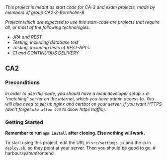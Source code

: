 
*This project is meant as start code for CA-3 and exam projects, made by members of group CA2-2-Bornholm-B*

*Projects which are expected to use this start-code are projects that require all, or most of the following technologies:*
- *JPA and REST*
- *Testing, including database test*
- *Testing, including tests of REST-API's*
- *CI and CONTINUOUS DELIVERY*

## CA2

### Preconditions
*In order to use this code, you should have a local developer setup + 
a "matching" server on the internet, which you have admin access to.
You will also need to set up nginx and certbot on your server, if you want
HTTPS (don't forget `ufw allow 443` to allow https traffic).*

### Getting Started

**Remember to run `npm install` after cloning. Else nothing will work.**

To start using this project, edit the URL in `src/settings.js` and the ip 
in `deploy.sh`, so they point at your server. Then you should be good to go.
#   h a r b o u r _ s y s t e m _ f r o n t e n d  
 